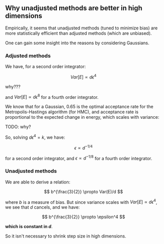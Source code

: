 

## Why unadjusted methods are better in high dimensions

Empirically, it seems that unadjusted methods (tuned to minimize bias) are more statistically efficient than adjusted methods (which are unbiased). 

One can gain some insight into the reasons by considering Gaussians.

### Adjusted methods

We have, for a second order integrator:

$$
Var[E] \propto d\epsilon^4
$$

why???

and $Var[E] \propto d\epsilon^8$ for a fourth order integrator.

We know that for a Gaussian, 0.65 is the optimal acceptance rate for the Metropolis-Hastings algorithm (for HMC), and acceptance rate is proportional to the expected change in energy, which scales with variance:

TODO: why?

So, solving $d\epsilon^4 = k$, we have:

$$
\epsilon \propto d^{-1/4}
$$

for a second order integrator, and $\epsilon \propto d^{-1/8}$ for a fourth order integrator.

### Unadjusted methods

We are able to derive a relation:

$$
b^{\frac{3}{2}} \propto Var(E)/d
$$

where $b$ is a measure of bias. But since variance scales with $Var[E] \propto d\epsilon^4$, we see that $d$ cancels, and we have:

$$
b^{\frac{3}{2}} \propto \epsilon^4
$$

**which is constant in $d$**.

So it isn't necessary to shrink step size in high dimensions.